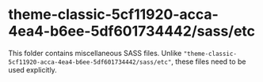 # theme-classic-5cf11920-acca-4ea4-b6ee-5df601734442/sass/etc

This folder contains miscellaneous SASS files. Unlike `"theme-classic-5cf11920-acca-4ea4-b6ee-5df601734442/sass/etc"`, these files
need to be used explicitly.
